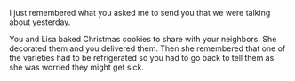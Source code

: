 I just remembered what you asked me to send you that we were talking about yesterday. 

You and Lisa baked Christmas cookies to share with your neighbors. She decorated them and you delivered them. Then she remembered that one of the varieties had to be refrigerated so you had to go back to tell them as she was worried they might get sick.